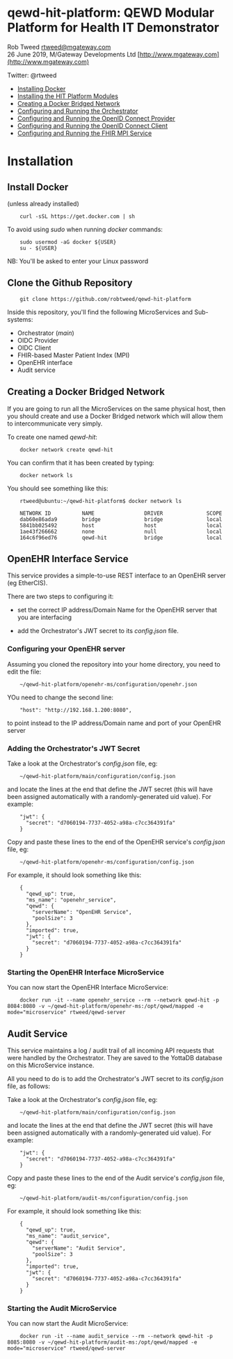 # qewd-hit-platform: QEWD Modular Platform for Health IT Demonstrator
 
Rob Tweed <rtweed@mgateway.com>  
26 June 2019, M/Gateway Developments Ltd [http://www.mgateway.com](http://www.mgateway.com)  

Twitter: @rtweed


- [Installing Docker](#install-docker)
- [Installing the HIT Platform Modules](#clone-the-github-repository)
- [Creating a Docker Bridged Network](#creating-a-docker-bridged-network)
- [Configuring and Running the Orchestrator](./installation/orchestrator.md)
- [Configuring and Running the OpenID Connect Provider](./installation/oidc-provider.md)
- [Configuring and Running the OpenID Connect Client](./installation/oidc-client.md)
- [Configuring and Running the FHIR MPI Service](./installation/fhir-mpi.md)

# Installation

## Install Docker 

  (unless already installed)

        curl -sSL https://get.docker.com | sh

To avoid using *sudo* when running *docker* commands:

        sudo usermod -aG docker ${USER}
        su - ${USER}

  NB: You'll be asked to enter your Linux password


## Clone the Github Repository

        git clone https://github.com/robtweed/qewd-hit-platform

Inside this repository, you'll find the following MicroServices and Sub-systems:

- Orchestrator (*main*)
- OIDC Provider
- OIDC Client
- FHIR-based Master Patient Index (MPI)
- OpenEHR interface
- Audit service


## Creating a Docker Bridged Network

If you are going to run all the MicroServices on the same physical host, then you should create
and use a Docker Bridged network which will allow them to intercommunicate very simply.  

To create one named *qewd-hit*:

        docker network create qewd-hit

You can confirm that it has been created by typing:

        docker network ls

You should see something like this:

        rtweed@ubuntu:~/qewd-hit-platform$ docker network ls

        NETWORK ID          NAME                DRIVER              SCOPE
        dab60e86ada9        bridge              bridge              local
        5841bb025492        host                host                local
        1ae43f266662        none                null                local
        164c6f96ed76        qewd-hit            bridge              local


## OpenEHR Interface Service

This service provides a simple-to-use REST interface to an OpenEHR server (eg EtherCIS).

There are two steps to configuring it:

- set the correct IP address/Domain Name for the OpenEHR server that you are interfacing

- add the Orchestrator's JWT secret to its *config.json* file.


### Configuring your OpenEHR server

Assuming you cloned the repository into your home directory, you need to edit the file:

        ~/qewd-hit-platform/openehr-ms/configuration/openehr.json


YOu need to change the second line:

        "host": "http://192.168.1.200:8080",

to point instead to the IP address/Domain name and port of your OpenEHR server



### Adding the Orchestrator's JWT Secret

Take a look at the Orchestrator's *config.json* file, eg:

        ~/qewd-hit-platform/main/configuration/config.json

and locate the lines at the end that define the JWT secret (this will have been
assigned automatically with a randomly-generated uid value).  For example:


        "jwt": {
          "secret": "d7060194-7737-4052-a98a-c7cc364391fa"
        }

Copy and paste these lines to the end of the OpenEHR service's *config.json* file, eg:

        ~/qewd-hit-platform/openehr-ms/configuration/config.json

For example, it should look something like this:


        {
          "qewd_up": true,
          "ms_name": "openehr_service",
          "qewd": {
            "serverName": "OpenEHR Service",
            "poolSize": 3
          },
          "imported": true,
          "jwt": {
            "secret": "d7060194-7737-4052-a98a-c7cc364391fa"
          }
        }


### Starting the OpenEHR Interface MicroService

You can now start the OpenEHR Interface MicroService:

        docker run -it --name openehr_service --rm --network qewd-hit -p 8084:8080 -v ~/qewd-hit-platform/openehr-ms:/opt/qewd/mapped -e mode="microservice" rtweed/qewd-server



## Audit Service

This service maintains a log / audit trail of all incoming API requests that were handled by
the Orchestrator.  They are saved to the YottaDB database on this MicroService instance.

All you need to do is to add the Orchestrator's JWT secret to its *config.json* file, as follows:


Take a look at the Orchestrator's *config.json* file, eg:

        ~/qewd-hit-platform/main/configuration/config.json

and locate the lines at the end that define the JWT secret (this will have been
assigned automatically with a randomly-generated uid value).  For example:


        "jwt": {
          "secret": "d7060194-7737-4052-a98a-c7cc364391fa"
        }

Copy and paste these lines to the end of the Audit service's *config.json* file, eg:

        ~/qewd-hit-platform/audit-ms/configuration/config.json

For example, it should look something like this:


        {
          "qewd_up": true,
          "ms_name": "audit_service",
          "qewd": {
            "serverName": "Audit Service",
            "poolSize": 3
          },
          "imported": true,
          "jwt": {
            "secret": "d7060194-7737-4052-a98a-c7cc364391fa"
          }
        }


### Starting the Audit MicroService

You can now start the Audit MicroService:

        docker run -it --name audit_service --rm --network qewd-hit -p 8085:8080 -v ~/qewd-hit-platform/audit-ms:/opt/qewd/mapped -e mode="microservice" rtweed/qewd-server

